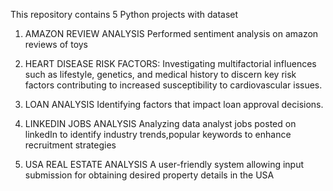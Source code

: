 This repository contains 5 Python projects with dataset
1. AMAZON REVIEW ANALYSIS
Performed sentiment analysis on amazon reviews of toys

2. HEART DISEASE RISK FACTORS:
Investigating multifactorial influences such as lifestyle, genetics, 
and medical history to discern key risk factors contributing to increased susceptibility to cardiovascular issues.

4. LOAN ANALYSIS
Identifying factors that impact loan approval decisions.

5. LINKEDIN JOBS ANALYSIS
    Analyzing data analyst jobs posted on linkedIn to identify industry trends,popular keywords to enhance recruitment strategies

6. USA REAL ESTATE ANALYSIS
A user-friendly system allowing input submission for obtaining desired property details in the USA
